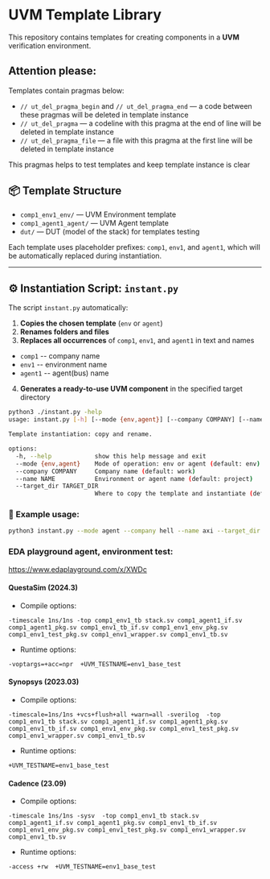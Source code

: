 
# UVM Template Library

This repository contains templates for creating components in a **UVM** verification environment.

## Attention please:

Templates contain pragmas below:

- `// ut_del_pragma_begin` and  `// ut_del_pragma_end` — a code between these pragmas will be deleted in template instance 
- `// ut_del_pragma`   — a codeline with this pragma at the  end of line will be deleted in template instance 
- `// ut_del_pragma_file` — a file with this pragma at the first line will be deleted in template instance 

This pragmas helps to test templates and keep template instance is clear

## 📦 Template Structure

- `comp1_env1_env/` — UVM Environment template
- `comp1_agent1_agent/` — UVM Agent template
- `dut/` — DUT (model of the stack) for templates testing

Each template uses placeholder prefixes: `comp1`, `env1`, and `agent1`, which will be automatically replaced during instantiation.

---

## ⚙️ Instantiation Script: `instant.py`

The script `instant.py` automatically:
1. **Copies the chosen template** (`env` or `agent`)
2. **Renames folders and files**
3. **Replaces all occurrences** of `comp1`, `env1`, and `agent1` in text and names
- `comp1`  -- company name
- `env1`   -- environment name
- `agent1` -- agent(bus) name
4. **Generates a ready-to-use UVM component** in the specified target directory

```bash
python3 ./instant.py -help
usage: instant.py [-h] [--mode {env,agent}] [--company COMPANY] [--name NAME] [--target_dir TARGET_DIR]

Template instantiation: copy and rename.

options:
  -h, --help            show this help message and exit
  --mode {env,agent}    Mode of operation: env or agent (default: env)
  --company COMPANY     Company name (default: work)
  --name NAME           Environment or agent name (default: project)
  --target_dir TARGET_DIR
                        Where to copy the template and instantiate (default: ./output)
```

### 🧪 Example usage:

```bash
python3 instant.py --mode agent --company hell --name axi --target_dir ./generated
```

### EDA playground agent, environment test:

https://www.edaplayground.com/x/XWDc

#### QuestaSim (2024.3)
- Compile options:

`-timescale 1ns/1ns -top comp1_env1_tb stack.sv comp1_agent1_if.sv comp1_agent1_pkg.sv comp1_env1_tb_if.sv comp1_env1_env_pkg.sv comp1_env1_test_pkg.sv comp1_env1_wrapper.sv comp1_env1_tb.sv`
- Runtime options:

`-voptargs=+acc=npr  +UVM_TESTNAME=env1_base_test`

#### Synopsys (2023.03)
- Compile options:

`-timescale=1ns/1ns +vcs+flush+all +warn=all -sverilog  -top comp1_env1_tb stack.sv comp1_agent1_if.sv comp1_agent1_pkg.sv comp1_env1_tb_if.sv comp1_env1_env_pkg.sv comp1_env1_test_pkg.sv comp1_env1_wrapper.sv comp1_env1_tb.sv`
- Runtime options:

`+UVM_TESTNAME=env1_base_test`

#### Cadence (23.09)
- Compile options:

`-timescale 1ns/1ns -sysv  -top comp1_env1_tb stack.sv comp1_agent1_if.sv comp1_agent1_pkg.sv comp1_env1_tb_if.sv comp1_env1_env_pkg.sv comp1_env1_test_pkg.sv comp1_env1_wrapper.sv comp1_env1_tb.sv`
- Runtime options:

`-access +rw  +UVM_TESTNAME=env1_base_test`
